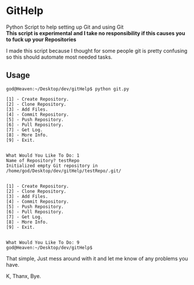 # GitHelp
Python Script to help setting up Git and using Git   
**This script is experimental and I take no responsibility if this causes you to fuck up your Repositories**

I made this script because I thought for some people git is pretty confusing so this should automate most needed tasks.

## Usage
```
god@Heaven:~/Desktop/dev/gitHelp$ python git.py

[1] - Create Repository.
[2] - Clone Repository.
[3] - Add Files.
[4] - Commit Repository.
[5] - Push Repository.
[6] - Pull Repository.
[7] - Get Log.
[8] - More Info.
[9] - Exit.


What Would You Like To Do: 1
Name of Repository? testRepo
Initialized empty Git repository in /home/god/Desktop/dev/gitHelp/testRepo/.git/


[1] - Create Repository.
[2] - Clone Repository.
[3] - Add Files.
[4] - Commit Repository.
[5] - Push Repository.
[6] - Pull Repository.
[7] - Get Log.
[8] - More Info.
[9] - Exit.


What Would You Like To Do: 9
god@Heaven:~/Desktop/dev/gitHelp$
```

That simple, Just mess around with it and let me know of any problems you have.

K, Thanx, Bye.
